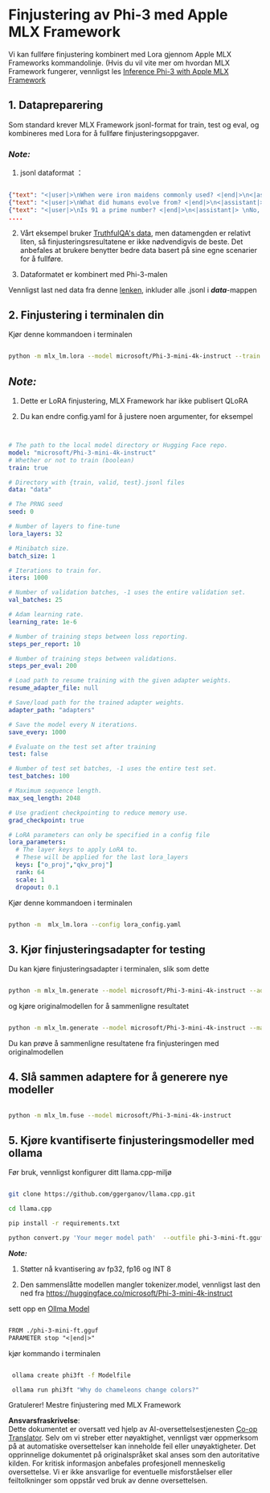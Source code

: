 <!--
CO_OP_TRANSLATOR_METADATA:
{
  "original_hash": "2b94610e2f6fe648e01fa23626f0dd03",
  "translation_date": "2025-07-17T08:00:55+00:00",
  "source_file": "md/03.FineTuning/FineTuning_MLX.md",
  "language_code": "no"
}
-->
# **Finjustering av Phi-3 med Apple MLX Framework**

Vi kan fullføre finjustering kombinert med Lora gjennom Apple MLX Frameworks kommandolinje. (Hvis du vil vite mer om hvordan MLX Framework fungerer, vennligst les [Inference Phi-3 with Apple MLX Framework](../03.FineTuning/03.Inference/MLX_Inference.md)


## **1. Datapreparering**

Som standard krever MLX Framework jsonl-format for train, test og eval, og kombineres med Lora for å fullføre finjusteringsoppgaver.


### ***Note:***

1. jsonl dataformat ：


```json

{"text": "<|user|>\nWhen were iron maidens commonly used? <|end|>\n<|assistant|> \nIron maidens were never commonly used <|end|>"}
{"text": "<|user|>\nWhat did humans evolve from? <|end|>\n<|assistant|> \nHumans and apes evolved from a common ancestor <|end|>"}
{"text": "<|user|>\nIs 91 a prime number? <|end|>\n<|assistant|> \nNo, 91 is not a prime number <|end|>"}
....

```

2. Vårt eksempel bruker [TruthfulQA's data](https://github.com/sylinrl/TruthfulQA/blob/main/TruthfulQA.csv), men datamengden er relativt liten, så finjusteringsresultatene er ikke nødvendigvis de beste. Det anbefales at brukere benytter bedre data basert på sine egne scenarier for å fullføre.

3. Dataformatet er kombinert med Phi-3-malen

Vennligst last ned data fra denne [lenken](../../../../code/04.Finetuning/mlx), inkluder alle .jsonl i ***data***-mappen


## **2. Finjustering i terminalen din**

Kjør denne kommandoen i terminalen


```bash

python -m mlx_lm.lora --model microsoft/Phi-3-mini-4k-instruct --train --data ./data --iters 1000 

```


## ***Note:***

1. Dette er LoRA finjustering, MLX Framework har ikke publisert QLoRA

2. Du kan endre config.yaml for å justere noen argumenter, for eksempel


```yaml


# The path to the local model directory or Hugging Face repo.
model: "microsoft/Phi-3-mini-4k-instruct"
# Whether or not to train (boolean)
train: true

# Directory with {train, valid, test}.jsonl files
data: "data"

# The PRNG seed
seed: 0

# Number of layers to fine-tune
lora_layers: 32

# Minibatch size.
batch_size: 1

# Iterations to train for.
iters: 1000

# Number of validation batches, -1 uses the entire validation set.
val_batches: 25

# Adam learning rate.
learning_rate: 1e-6

# Number of training steps between loss reporting.
steps_per_report: 10

# Number of training steps between validations.
steps_per_eval: 200

# Load path to resume training with the given adapter weights.
resume_adapter_file: null

# Save/load path for the trained adapter weights.
adapter_path: "adapters"

# Save the model every N iterations.
save_every: 1000

# Evaluate on the test set after training
test: false

# Number of test set batches, -1 uses the entire test set.
test_batches: 100

# Maximum sequence length.
max_seq_length: 2048

# Use gradient checkpointing to reduce memory use.
grad_checkpoint: true

# LoRA parameters can only be specified in a config file
lora_parameters:
  # The layer keys to apply LoRA to.
  # These will be applied for the last lora_layers
  keys: ["o_proj","qkv_proj"]
  rank: 64
  scale: 1
  dropout: 0.1


```

Kjør denne kommandoen i terminalen


```bash

python -m  mlx_lm.lora --config lora_config.yaml

```


## **3. Kjør finjusteringsadapter for testing**

Du kan kjøre finjusteringsadapter i terminalen, slik som dette 


```bash

python -m mlx_lm.generate --model microsoft/Phi-3-mini-4k-instruct --adapter-path ./adapters --max-token 2048 --prompt "Why do chameleons change colors? " --eos-token "<|end|>"    

```

og kjøre originalmodellen for å sammenligne resultatet 


```bash

python -m mlx_lm.generate --model microsoft/Phi-3-mini-4k-instruct --max-token 2048 --prompt "Why do chameleons change colors? " --eos-token "<|end|>"    

```

Du kan prøve å sammenligne resultatene fra finjusteringen med originalmodellen


## **4. Slå sammen adaptere for å generere nye modeller**


```bash

python -m mlx_lm.fuse --model microsoft/Phi-3-mini-4k-instruct

```

## **5. Kjøre kvantifiserte finjusteringsmodeller med ollama**

Før bruk, vennligst konfigurer ditt llama.cpp-miljø


```bash

git clone https://github.com/ggerganov/llama.cpp.git

cd llama.cpp

pip install -r requirements.txt

python convert.py 'Your meger model path'  --outfile phi-3-mini-ft.gguf --outtype f16 

```

***Note:*** 

1. Støtter nå kvantisering av fp32, fp16 og INT 8

2. Den sammenslåtte modellen mangler tokenizer.model, vennligst last den ned fra https://huggingface.co/microsoft/Phi-3-mini-4k-instruct

sett opp en [Ollma Model](https://ollama.com/)


```txt

FROM ./phi-3-mini-ft.gguf
PARAMETER stop "<|end|>"

```

kjør kommando i terminalen


```bash

 ollama create phi3ft -f Modelfile 

 ollama run phi3ft "Why do chameleons change colors?" 

```

Gratulerer! Mestre finjustering med MLX Framework

**Ansvarsfraskrivelse**:  
Dette dokumentet er oversatt ved hjelp av AI-oversettelsestjenesten [Co-op Translator](https://github.com/Azure/co-op-translator). Selv om vi streber etter nøyaktighet, vennligst vær oppmerksom på at automatiske oversettelser kan inneholde feil eller unøyaktigheter. Det opprinnelige dokumentet på originalspråket skal anses som den autoritative kilden. For kritisk informasjon anbefales profesjonell menneskelig oversettelse. Vi er ikke ansvarlige for eventuelle misforståelser eller feiltolkninger som oppstår ved bruk av denne oversettelsen.